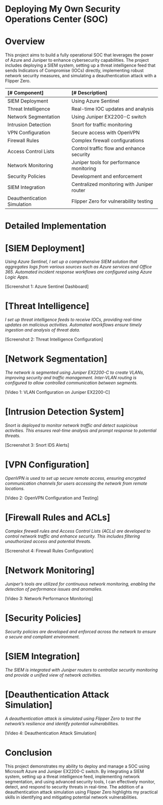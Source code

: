 # Deploying My Own Security Operations Center (SOC)
# Overview
This project aims to build a fully operational SOC that leverages the power of Azure and Juniper to enhance cybersecurity capabilities. The project includes deploying a SIEM system, setting up a threat intelligence feed that sends Indicators of Compromise (IOCs) directly, implementing robust network security measures, and simulating a deauthentication attack with a Flipper Zero.

| [# Component]                  | [# Description]                            |
|:----------------------------|:------------------------------------------|
| SIEM Deployment             | Using Azure Sentinel                      |
| Threat Intelligence         | Real-time IOC updates and analysis        |
| Network Segmentation        | Using Juniper EX2200-C switch             |
| Intrusion Detection         | Snort for traffic monitoring              |
| VPN Configuration           | Secure access with OpenVPN                |
| Firewall Rules              | Complex firewall configurations           |
| Access Control Lists        | Control traffic flow and enhance security |
| Network Monitoring          | Juniper tools for performance monitoring  |
| Security Policies           | Development and enforcement               |
| SIEM Integration            | Centralized monitoring with Juniper router|
| Deauthentication Simulation | Flipper Zero for vulnerability testing    |

 # Detailed Implementation

# [SIEM Deployment]
*Using Azure Sentinel, I set up a comprehensive SIEM solution that aggregates logs from various sources such as Azure services and Office 365. Automated incident response workflows are configured using Azure Logic Apps.*

[Screenshot 1: Azure Sentinel Dashboard]

# [Threat Intelligence]
*I set up threat intelligence feeds to receive IOCs, providing real-time updates on malicious activities. Automated workflows ensure timely ingestion and analysis of threat data.*

[Screenshot 2: Threat Intelligence Configuration]

# [Network Segmentation]
*The network is segmented using Juniper EX2200-C to create VLANs, improving security and traffic management. Inter-VLAN routing is configured to allow controlled communication between segments.*

[Video 1: VLAN Configuration on Juniper EX2200-C]

# [Intrusion Detection System] 
*Snort is deployed to monitor network traffic and detect suspicious activities. This ensures real-time analysis and prompt response to potential threats.*

[Screenshot 3: Snort IDS Alerts]

# [VPN Configuration]
*OpenVPN is used to set up secure remote access, ensuring encrypted communication channels for users accessing the network from remote locations.*

[Video 2: OpenVPN Configuration and Testing]

# [Firewall Rules and ACLs]
*Complex firewall rules and Access Control Lists (ACLs) are developed to control network traffic and enhance security. This includes filtering unauthorized access and potential threats.*

[Screenshot 4: Firewall Rules Configuration]

# [Network Monitoring]
*Juniper’s tools are utilized for continuous network monitoring, enabling the detection of performance issues and anomalies.*

[Video 3: Network Performance Monitoring]

# [Security Policies]
*Security policies are developed and enforced across the network to ensure a secure and compliant environment.*

# [SIEM Integration]
*The SIEM is integrated with Juniper routers to centralize security monitoring and provide a unified view of network activities.*

# [Deauthentication Attack Simulation]
*A deauthentication attack is simulated using Flipper Zero to test the network’s resilience and identify potential vulnerabilities.*

[Video 4: Deauthentication Attack Simulation]

# Conclusion

This project demonstrates my ability to deploy and manage a SOC using Microsoft Azure and Juniper EX2200-C switch. By integrating a SIEM system, setting up a threat intelligence feed, implementing network segmentation, and using advanced security tools, I can effectively monitor, detect, and respond to security threats in real-time. The addition of a deauthentication attack simulation using Flipper Zero highlights my practical skills in identifying and mitigating potential network vulnerabilities.
